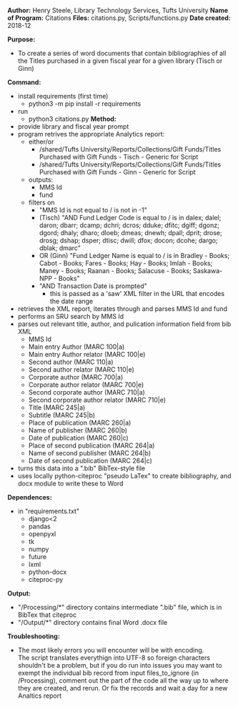 **Author:**           Henry Steele, Library Technology Services, Tufts University
**Name of Program:**  Citations
**Files:**			  citations.py, Scripts/functions.py
**Date created:**     2018-12

**Purpose:**
  - To create a series of word documents that contain bibliographies of all the Titles
	purchased in a given fiscal year for a given library (Tisch or Ginn)

**Command:** 
  - install requirements (first time)
	  - python3 -m pip install -r requirements
  - run
	  - python3 citations.py
**Method:**
  - provide library and fiscal year prompt
  - program retrives the appropriate Analytics report:
	  - either/or
		  - /shared/Tufts University/Reports/Collections/Gift Funds/Titles Purchased with Gift Funds - Tisch - Generic for Script
		  - /shared/Tufts University/Reports/Collections/Gift Funds/Titles Purchased with Gift Funds - Ginn - Generic for Script
	  - outputs:
		  - MMS Id
		  - fund
	  - filters on
		  - "MMS Id is not equal to / is not in  -1"
		  - (Tisch) "AND Fund Ledger Code is equal to / is in  dalex; dalel; daron; dbarr; dcamp; dchri; dcros; dduke; dfitc; dgiff; dgonz; dgord; dhaly; dharo; dloeb; dmeas; dnewh; dpall; dprit; drose; drosg; dshap; dsper; dtisc; dwill; dfox; docon; dcohe; dargo; dblak; dmarc"
		  - OR (Ginn) "Fund Ledger Name is equal to / is in  Bradley - Books; Cabot - Books; Fares - Books; Hay - Books; Imlah - Books; Maney - Books; Raanan - Books; Salacuse - Books; Saskawa-NPP - Books"
		  - "AND Transaction Date is prompted"
			  - this is passed as a 'saw' XML filter in the URL that encodes the date range
  - retrieves the XML report, iterates through and parses MMS Id and fund
  - performs an SRU search by MMS Id
  - parses out relevant title, author, and pulication information field from bib XML
	  + MMS Id
	  + Main entry Author (MARC 100|a)
	  + Main entry Author relator (MARC 100|e)
	  + Second author (MARC 110|a)
	  + Second author relator (MARC 110|e)
	  + Corporate author (MARC 700|a)
	  + Corporate author relator (MARC 700|e)
	  + Second corporate author (MARC 710|a)
	  + Second corporate author relator (MARC 710|e)
	  + Title (MARC 245|a)
	  + Subtitle (MARC 245|b)
	  + Place of publication (MARC 260|a)
	  + Name of publisher (MARC 260|b)
	  + Date of publication (MARC 260|c)
	  + Place of second publication (MARC 264|a)
	  + Name of second publisher (MARC 264|b)
	  + Date of second publication (MARC 264|c)
  - turns this data into a ".bib" BibTex-style file
  - uses locally python-citeproc "pseudo LaTex" to create bibliography, and docx module to write these to Word


**Dependences:**
  - in "requirements.txt"
      + django<2
	  + pandas
	  + openpyxl
	  + tk
	  + numpy
	  + future
	  + lxml
	  + python-docx
	  + citeproc-py


**Output:**
  - "/Processing/*" directory contains intermediate ".bib" file, which is in BibTex that citeproc
  - "/Output/*" directory contains final Word .docx file
  
**Troubleshooting:**
  - The most likely errors you will encounter will be with encoding.  
	The script translates everythign into UTF-8 so foreign characters shouldn't be a problem,
	but if you do run into issues you may want to exempt the individual bib record from input files_to_ignore
	(in \/Processing), comment out the part of the code all the way up to where they are created, and rerun.
	Or fix the records and wait a day for a new Analtics report